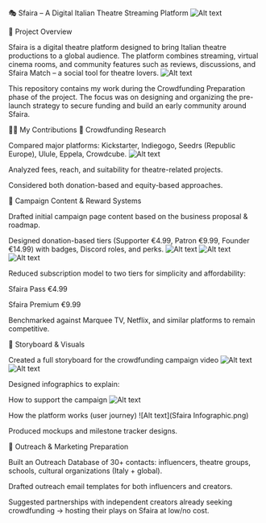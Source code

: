 🎭 Sfaira – A Digital Italian Theatre Streaming Platform
![Alt text](SfairaLogo)
<p></p>
📌 Project Overview

Sfaira is a digital theatre platform designed to bring Italian theatre productions to a global audience. The platform combines streaming, virtual cinema rooms, and community features such as reviews, discussions, and Sfaira Match – a social tool for theatre lovers.
![Alt text](SfairaWebsite)

This repository contains my work during the Crowdfunding Preparation phase of the project. The focus was on designing and organizing the pre-launch strategy to secure funding and build an early community around Sfaira.

👩‍💻 My Contributions
🔹 Crowdfunding Research

Compared major platforms: Kickstarter, Indiegogo, Seedrs (Republic Europe), Ulule, Eppela, Crowdcube.
![Alt text](Kickstarter)

Analyzed fees, reach, and suitability for theatre-related projects.

Considered both donation-based and equity-based approaches.

🔹 Campaign Content & Reward Systems

Drafted initial campaign page content based on the business proposal & roadmap.

Designed donation-based tiers (Supporter €4.99, Patron €9.99, Founder €14.99) with badges, Discord roles, and perks.
![Alt text](SilverBadge)
![Alt text](PatronBadge)
![Alt text](FounderBadge)



Reduced subscription model to two tiers for simplicity and affordability:

Sfaira Pass €4.99

Sfaira Premium €9.99

Benchmarked against Marquee TV, Netflix, and similar platforms to remain competitive.

🔹 Storyboard & Visuals

Created a full storyboard for the crowdfunding campaign video 
![Alt text](1.png)
![Alt text](2.png)

Designed infographics to explain:

How to support the campaign
![Alt text](Sfaira_Infographic_2.png)

How the platform works (user journey)
![Alt text](Sfaira Infographic.png)

Produced mockups and milestone tracker designs.

🔹 Outreach & Marketing Preparation

Built an Outreach Database of 30+ contacts: influencers, theatre groups, schools, cultural organizations (Italy + global).

Drafted outreach email templates for both influencers and creators.

Suggested partnerships with independent creators already seeking crowdfunding → hosting their plays on Sfaira at low/no cost.


